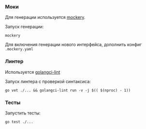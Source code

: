 ### Моки

Для генерации используется [mockery](https://vektra.github.io/mockery/latest/).

Запуск генерации:

```shellscript
mockery
```

Для включения генерации нового интерфейса, дополнить конфиг `.mockery.yaml`

### Линтер

Используется [golangci-lint](https://golangci-lint.run/)

Запуск линтера с проверкой синтаксиса:

```shellscript
go vet ./... && golangci-lint run -v -j $(( $(nproc) - 1))
```

### Тесты

Запустить тесты:

```shellscript
go test ./...
```